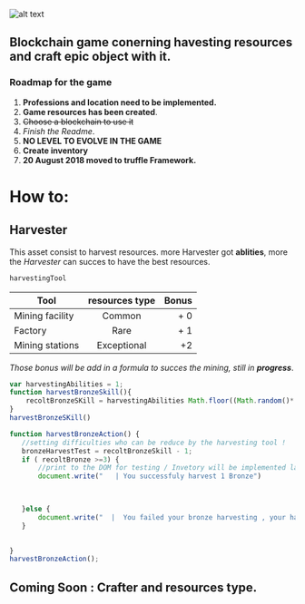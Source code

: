 

![alt text](https://i.imgur.com/mmyGtRd.png) 


##  Blockchain  game conerning havesting resources and craft epic object with it.


### Roadmap for the game

1. **Professions and location need to be implemented.**
2. **Game resources has been created**.
3. ~~Choose a blockchain to use it~~
4. *Finish the Readme*.
5. **NO LEVEL TO EVOLVE IN THE GAME**
6. **Create inventory**
7. **20 August 2018 moved to truffle Framework.**



# How to:
## Harvester
This asset consist to harvest resources. more Harvester got **ablities**, more  the *Harvester* can succes to 
have the best resources.
```javascript
harvestingTool
``` 
| Tool           | resources type| Bonus  |
| ---------------|:--------------:| -----:|
| Mining facility| Common         |   + 0 |
| Factory        | Rare           |   + 1 |
| Mining stations| Exceptional    |    +2 |
 

 *Those bonus will be add in a formula to succes the mining, still in **progress***.
 ```javascript
 var harvestingAbilities = 1;
 function harvestBronzeSkill(){
     recoltBronzeSKill = harvestingAbilities Math.floor((Math.random()* 10)+ 1);
 }
 harvestBronzeSKill()

function harvestBronzeAction() {
    //setting difficulties who can be reduce by the harvesting tool !
    bronzeHarvestTest = recoltBronzeSkill - 1;
    if ( recoltBronze >=3) {
        //print to the DOM for testing / Invetory will be implemented later
        document.write("   | You successfuly harvest 1 Bronze")


        
    }else {
        document.write("  |  You failed your bronze harvesting , your harvest Skills was " + recoltBronzeSkill)
    }

        
}
harvestBronzeAction();

 ```

## Coming Soon : Crafter and resources type.







  
